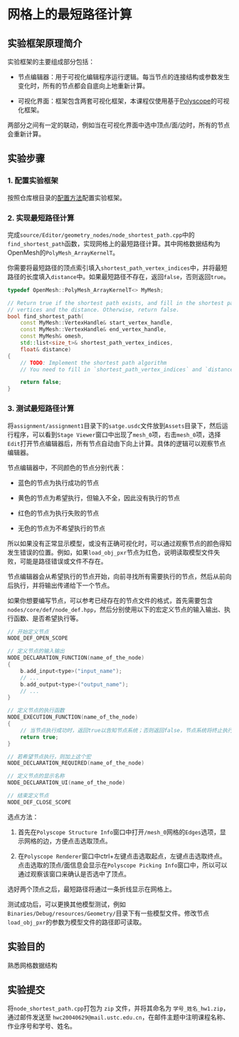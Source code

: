 # 网格上的最短路径计算

## 实验框架原理简介

实验框架的主要组成部分包括：

- 节点编辑器：用于可视化编辑程序运行逻辑。每当节点的连接结构或参数发生变化时，所有的节点都会自底向上地重新计算。

- 可视化界面：框架包含两套可视化框架，本课程仅使用基于[Polyscope](https://polyscope.run/)的可视化框架。

两部分之间有一定的联动，例如当在可视化界面中选中顶点/面/边时，所有的节点会重新计算。

## 实验步骤

### 1. 配置实验框架

按照仓库根目录的[配置方法](../../README.md)配置实验框架。

### 2. 实现最短路径计算

完成`source/Editor/geometry_nodes/node_shortest_path.cpp`中的`find_shortest_path`函数，实现网格上的最短路径计算。其中网格数据结构为OpenMesh的`PolyMesh_ArrayKernelT`。

你需要将最短路径的顶点索引填入`shortest_path_vertex_indices`中，并将最短路径的长度填入`distance`中。如果最短路径不存在，返回`false`，否则返回`true`。

```cpp
typedef OpenMesh::PolyMesh_ArrayKernelT<> MyMesh;

// Return true if the shortest path exists, and fill in the shortest path
// vertices and the distance. Otherwise, return false.
bool find_shortest_path(
    const MyMesh::VertexHandle& start_vertex_handle,
    const MyMesh::VertexHandle& end_vertex_handle,
    const MyMesh& omesh,
    std::list<size_t>& shortest_path_vertex_indices,
    float& distance)
{
    // TODO: Implement the shortest path algorithm
    // You need to fill in `shortest_path_vertex_indices` and `distance`

    return false;
}
```

### 3. 测试最短路径计算

将`assignment/assignment1`目录下的`satge.usdc`文件放到`Assets`目录下，然后运行程序，可以看到`Stage Viewer`窗口中出现了`mesh_0`项，右击`mesh_0`项，选择`Edit`打开节点编辑器后，所有节点自动由下向上计算。具体的逻辑可以观察节点编辑器。

节点编辑器中，不同颜色的节点分别代表：

-   蓝色的节点为执行成功的节点

-   黄色的节点为希望执行，但输入不全，因此没有执行的节点

-   红色的节点为执行失败的节点

-   无色的节点为不希望执行的节点

所以如果没有正常显示模型，或没有正确可视化时，可以通过观察节点的颜色得知发生错误的位置。例如，如果`load_obj_pxr`节点为红色，说明读取模型文件失败，可能是路径错误或文件不存在。

节点编辑器会从希望执行的节点开始，向前寻找所有需要执行的节点，然后从前向后执行，并将输出传递给下一个节点。

如果你想要编写节点，可以参考已经存在的节点文件的格式，首先需要包含`nodes/core/def/node_def.hpp`，然后分别使用以下的宏定义节点的输入输出、执行函数、是否希望执行等。

```cpp
// 开始定义节点
NODE_DEF_OPEN_SCOPE

// 定义节点的输入输出
NODE_DECLARATION_FUNCTION(name_of_the_node)
{
    b.add_input<type>("input_name");
    // ...
    b.add_output<type>("output_name");
    // ...
}

// 定义节点的执行函数
NODE_EXECUTION_FUNCTION(name_of_the_node)
{
    // 当节点执行成功时，返回true以告知节点系统；否则返回false，节点系统将终止执行
    return true;
}

// 若希望节点执行，则加上这个宏
NODE_DECLARATION_REQUIRED(name_of_the_node)

// 定义节点的显示名称
NODE_DECLARATION_UI(name_of_the_node)

// 结束定义节点
NODE_DEF_CLOSE_SCOPE
```


选点方法：

1. 首先在`Polyscope Structure Info`窗口中打开`/mesh_0`网格的`Edges`选项，显示网格的边，方便点击选取顶点。

2. 在`Polyscope Renderer`窗口中ctrl+左键点击选取起点，左键点击选取终点。点击选取的顶点/面信息会显示在`Polyscope Picking Info`窗口中，所以可以通过观察该窗口来确认是否选中了顶点。

选好两个顶点之后，最短路径将通过一条折线显示在网格上。

测试成功后，可以更换其他模型测试，例如`Binaries/Debug/resources/Geometry/`目录下有一些模型文件。修改节点`load_obj_pxr`的参数为模型文件的路径即可读取。

## 实验目的

熟悉网格数据结构

## 实验提交

将`node_shortest_path.cpp`打包为 `zip` 文件，并将其命名为 `学号_姓名_hw1.zip`，通过邮件发送至 `hwc20040629@mail.ustc.edu.cn`，在邮件主题中注明课程名称、作业序号和学号、姓名。